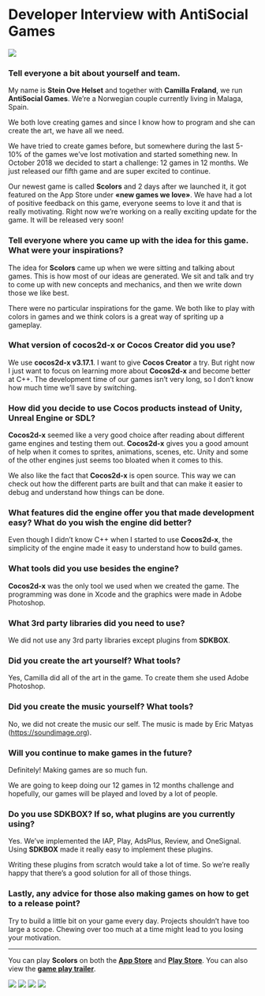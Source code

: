 # Developer Interview with AntiSocial Games

![](logo.jpg)

### Tell everyone a bit about yourself and team.
My name is __Stein Ove Helset__ and together with __Camilla Frøland__, we run __AntiSocial Games__. We’re a Norwegian couple currently living in Malaga, Spain.

We both love creating games and since I know how to program and she can create the art, we have all we need.

We have tried to create games before, but somewhere during the last 5-10% of the games we’ve lost motivation and started something new. In October 2018 we decided to start a challenge: 12 games in 12 months. We just released our fifth game and are super excited to continue.

Our newest game is called __Scolors__ and 2 days after we launched it, it got featured on the App Store under __«new games we love»__. We have had a lot of positive feedback on this game, everyone seems to love it and that is really motivating. Right now we’re working on a really exciting update for the game. It will be released very soon!

### Tell everyone where you came up with the idea for this game. What were your inspirations?
The idea for __Scolors__ came up when we were sitting and talking about games. This is how most of our ideas are generated. We sit and talk and try to come up with new concepts and mechanics, and then we write down those we like best.

There were no particular inspirations for the game. We both like to play with colors in games and we think colors is a great way of spriting up a gameplay.

### What version of cocos2d-x or Cocos Creator did you use?
We use __cocos2d-x v3.17.1__. I want to give __Cocos Creator__ a try. But right now I just want to focus on learning more about __Cocos2d-x__ and become better at C++. The development time of our games isn’t very long, so I don’t know how much time we’ll save by switching.

### How did you decide to use Cocos products instead of Unity, Unreal Engine or SDL?
__Cocos2d-x__ seemed like a very good choice after reading about different game engines and testing them out. __Cocos2d-x__ gives you a good amount of help when it comes to sprites, animations, scenes, etc. Unity and some of the other engines just seems too bloated when it comes to this.

We also like the fact that __Cocos2d-x__ is open source. This way we can check out how the different parts are built and that can make it easier to debug and understand how things can be done.

### What features did the engine offer you that made development easy? What do you wish the engine did better?
Even though I didn’t know C++ when I started to use __Cocos2d-x__, the simplicity of the engine made it easy to understand how to build games. 

### What tools did you use besides the engine?
__Cocos2d-x__ was the only tool we used when we created the game. The programming was done in Xcode and the graphics were made in Adobe Photoshop.

### What 3rd party libraries did you need to use? 
We did not use any 3rd party libraries except plugins from __SDKBOX__.

### Did you create the art yourself? What tools?
Yes, Camilla did all of the art in the game. To create them she used Adobe Photoshop.

### Did you create the music yourself? What tools?
No, we did not create the music our self. The music is made by Eric Matyas (https://soundimage.org).

### Will you continue to make games in the future?
Definitely! Making games are so much fun. 

We are going to keep doing our 12 games in 12 months challenge and hopefully, our games will be played and loved by a lot of people.

### Do you use SDKBOX? If so, what plugins are you currently using?
Yes. We’ve implemented the IAP, Play, AdsPlus, Review, and OneSignal. Using __SDKBOX__ made it really easy to implement these plugins.

Writing these plugins from scratch would take a lot of time. So we’re really happy that there’s a good solution for all of those things.

### Lastly, any advice for those also making games on how to get to a release point?
Try to build a little bit on your game every day. Projects shouldn’t have too large a scope. Chewing over too much at a time might lead to you losing your motivation.

----

You can play __Scolors__ on both the [__App Store__](https://itunes.apple.com/us/app/scolors/id1451650715) and [__Play Store__](https://play.google.com/store/apps/details?id=games.antisocial.scolors). You can also view the [__game play trailer__](https://youtu.be/vdwJYh7TlpA). 

![](1.png)
![](2.png)
![](3.png)
![](4.png)